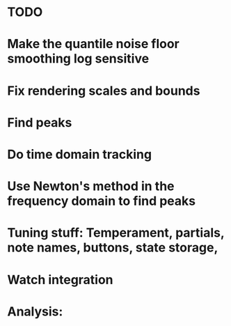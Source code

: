# TODO
# Make the quantile noise floor smoothing log sensitive



# Fix rendering scales and bounds


# Find peaks
# Do time domain tracking
# Use Newton's method in the frequency domain to find peaks

# Tuning stuff: Temperament, partials, note names, buttons, state storage, 
# Watch integration



# Analysis:
